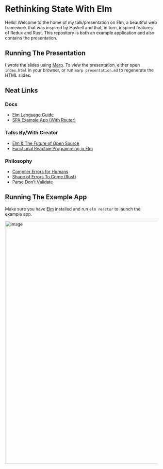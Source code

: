 # Rethinking State With Elm

Hello! Welcome to the home of my talk/presentation on Elm, a beautiful web framework that was inspired by Haskell and that, in turn, inspired features of Redux and Rust. This repository is both an example application and also contains the presentation.

## Running The Presentation

I wrote the slides using [Marp](https://marp.app/). To view the presentation, either open `index.html` in your browser, or run `marp presentation.md` to regenerate the HTML slides.

## Neat Links

### Docs

* [Elm Language Guide](https://guide.elm-lang.org/)
* [SPA Example App (With Router)](https://github.com/rtfeldman/elm-spa-example/tree/master)

### Talks By/With Creator

* [Elm & The Future of Open Source](https://www.youtube.com/watch?v=0SUM4869ODc)
* [Functional Reactive Programming in Elm](https://www.youtube.com/watch?v=Ju4ICobPNfw)

### Philosophy

* [Compiler Errors for Humans](https://elm-lang.org/news/compiler-errors-for-humans)
* [Shape of Errors To Come (Rust)](https://blog.rust-lang.org/2016/08/10/Shape-of-errors-to-come.html)
* [Parse Don't Validate](https://lexi-lambda.github.io/blog/2019/11/05/parse-don-t-validate/)

## Running The Example App

Make sure you have [Elm](https://elm-lang.org/) installed and run `elm reactor` to launch the example app.

<img width="800" alt="image" src="https://github.com/user-attachments/assets/bb0e32a0-8da1-4034-bd22-3cf0bbbaa3de" />
